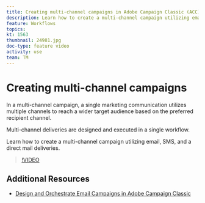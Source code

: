 ```yaml
---
title: Creating multi-channel campaigns in Adobe Campaign Classic (ACC)
description: Learn how to create a multi-channel campaign utilizing email, SMS, and a direct mail deliveries.
feature: Workflows
topics: 
kt: 1563
thumbnail: 24981.jpg
doc-type: feature video
activity: use
team: TM
---
```


# Creating multi-channel campaigns

In a multi-channel campaign, a single marketing communication utilizes multiple channels to reach a wider target audience based on the preferred recipient channel.

Multi-channel deliveries are designed and executed in a single workflow.

Learn how to create a multi-channel campaign utilizing email, SMS, and a direct mail deliveries.

>[!VIDEO](https://video.tv.adobe.com/v/24981?quality=12)

## Additional Resources

* [Design and Orchestrate Email Campaigns in Adobe Campaign Classic](https://helpx.adobe.com/campaign/classic/how-to/design-orchestrate-email-campaigns-in-campaign-classic.html)
  